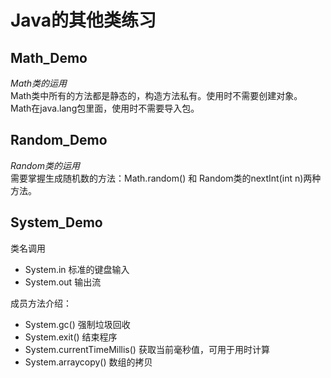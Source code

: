 # Java的其他类练习
## Math_Demo
*Math类的运用*  
Math类中所有的方法都是静态的，构造方法私有。使用时不需要创建对象。  
Math在java.lang包里面，使用时不需要导入包。
## Random_Demo
*Random类的运用*  
需要掌握生成随机数的方法：Math.random() 和 Random类的nextInt(int n)两种方法。 

## System_Demo
类名调用  

+ System.in 标准的键盘输入
+ System.out 输出流  

成员方法介绍：  

+ System.gc() 强制垃圾回收
+ System.exit()   结束程序
+ System.currentTimeMillis()    获取当前毫秒值，可用于用时计算
+ System.arraycopy()    数组的拷贝